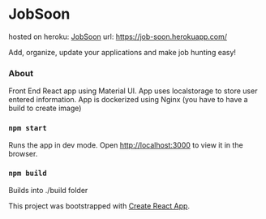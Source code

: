 # JobSoon

hosted on heroku: [JobSoon](https://job-soon.herokuapp.com/)
url: https://job-soon.herokuapp.com/

Add, organize, update your applications and make job hunting easy!

### About

Front End React app using Material UI. App uses localstorage to store user entered information. App is dockerized using Nginx (you have to have a build to create image)

### `npm start`

Runs the app in dev mode.
Open [http://localhost:3000](http://localhost:3000) to view it in the browser.

### `npm build`

Builds into ./build folder

This project was bootstrapped with [Create React App](https://github.com/facebook/create-react-app).
